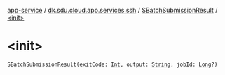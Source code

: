 [app-service](../../index.md) / [dk.sdu.cloud.app.services.ssh](../index.md) / [SBatchSubmissionResult](index.md) / [&lt;init&gt;](./-init-.md)

# &lt;init&gt;

`SBatchSubmissionResult(exitCode: `[`Int`](https://kotlinlang.org/api/latest/jvm/stdlib/kotlin/-int/index.html)`, output: `[`String`](https://kotlinlang.org/api/latest/jvm/stdlib/kotlin/-string/index.html)`, jobId: `[`Long`](https://kotlinlang.org/api/latest/jvm/stdlib/kotlin/-long/index.html)`?)`